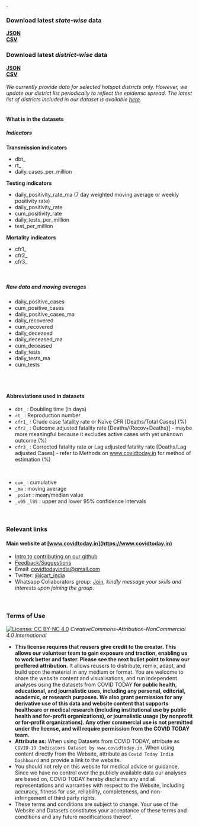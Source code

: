 ---
---
.
### Download latest *state-wise* data
**<a href="state_data/allmetrics_states.json" download>JSON</a><br/>
<a href="state_data/allmetrics_states.csv" download>CSV</a>** 
<br/>

### Download latest *district-wise* data 
**<a href="district_data/allmetrics_districts.json" download>JSON</a><br/>
<a href="district_data/allmetrics_districts.csv" download>CSV</a>** <br/><br/>
*We currently provide data for selected hotspot districts only. However, we update our district list periodically to reflect the epidemic spread. The latest list of districts included in our dataset is available [here](https://github.com/CovidToday/backend/blob/master/district_data/population_districts.csv).*
<br/>
<br/>


#### What is in the datasets
##### Indicators

**Transmission indicators**
  * dbt_
  * rt_
  * daily_cases_per_million
  
**Testing indicators**
  * daily_positivity_rate_ma (7 day weighted moving average or weekly positivity rate)
  * daily_positivity_rate
  * cum_positivity_rate
  * daily_tests_per_million
  * test_per_million 
  
**Mortality indicators**
  * cfr1_
  * cfr2_
  * cfr3_
<br/>

##### Raw data and moving averages
  * daily_positive_cases
  * cum_positive_cases
  * daily_positive_cases_ma
  * daily_recovered
  * cum_recovered
  * daily_deceased
  * daily_deceased_ma
  * cum_deceased
  * daily_tests
  * daily_tests_ma
  * cum_tests
<br/>
<br/>


#### Abbreviations used in datasets
* `dbt_` : Doubling time (in days)
* `rt_` : Reproduction number 
* `cfr1_` : Crude case fatality rate or Naïve CFR [Deaths/Total Cases] (%)
* `cfr2_` : Outcome adjusted fatality rate [Deaths/(Recov+Deaths)] - maybe more meaningful because it excludes active cases with yet unknown outcome (%)
* `cfr3_` : Corrected fatality rate or Lag adjusted fatality rate [Deaths/Lag adjusted Cases] - refer to Methods on www.covidtoday.in for method of estimation (%)
<br/>

* `cum_` : cumulative
* `_ma` : moving average
* `_point` : mean/median value 
* `_u95` `_l95` : upper and lower 95% confidence intervals 
<br/><br/><br/>



### Relevant links

#### Main website at [www.covidtoday.in](https://www.covidtoday.in)

* [Intro to contributing on our github](https://github.com/CovidToday/backend/blob/master/CONTRIBUTING.md)<br/> 
* [Feedback/Suggestions](https://docs.google.com/forms/d/e/1GV9Jm2u7rmsCe65wKzPTw5jtS38n2tVEGiQCeadKTrCJ7Kvju7RbPSQ/viewform)<br/>
* Email: [covidtodayindia@gmail.com](mailto:covidtodayindia@gmail.com)<br/>
* Twitter: [@icart_india](https://twitter.com/icart_india)<br/>
* Whatsapp Collaborators group: [Join](https://chat.whatsapp.com/DtxTkQv8LEDD6W64RmItAZ), *kindly message your skills and interests upon joining the group.*
<br/><br/><br/>



### Terms of Use 
[![License: CC BY-NC 4.0](https://img.shields.io/badge/License-CC%20BY--NC%204.0-lightgrey.svg)](https://creativecommons.org/licenses/by-nc/4.0/) *CreativeCommons-Attribution-NonCommercial 4.0 International* <br/>
* **This license requires that reusers give credit to the creator. This allows our volunteer team to gain exposure and traction, enabling us to work better and faster. Please see the next bullet point to know our preffered attribution.** It allows reusers to distribute, remix, adapt, and build upon the material in any medium or format. You are welcome to share the website content and visualisations, and run independent analyses using the datasets from COVID TODAY **for public health, educational, and journalistic uses, including any personal, editorial, academic, or research purposes. We also grant permission for any derivative use of this data and website content that supports healthcare or medical research (including institutional use by public health and for-profit organizations), or journalistic usage (by nonprofit or for-profit organizations). Any other commercial use is not permitted under the license, and will require permission from the COVID TODAY team.**
* **Attribute as:** When using Datasets from COVID TODAY, attribute as `COVID-19 Indicators Dataset by www.covidtoday.in`. When using content directly from the Website, attribute as `Covid Today India Dashboard` and provide a link to the website.
* You should not rely on this website for medical advice or guidance. Since we have no control over the publicly available data our analyses are based on, COVID TODAY hereby disclaims any and all representations and warranties with respect to the Website, including accuracy, fitness for use, reliability, completeness, and non-infringement of third party rights.
* These terms and conditions are subject to change. Your use of the Website and Datasets constitutes your acceptance of these terms and conditions and any future modifications thereof.
